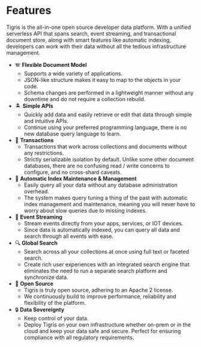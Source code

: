 # Features

Tigris is the all-in-one open source developer data platform. With a unified
serverless API that spans search, event streaming, and transactional
document store, along with smart features like automatic indexing,
developers can work with their data without all the tedious infrastructure
management.

- 🪗 **Flexible Document Model**
  - Supports a wide variety of applications.
  - JSON-like structure makes it easy to map to the objects in your code.
  - Schema changes are performed in a lightweight manner without any
    downtime and do not require a collection rebuild.
- 🏝 **Simple APIs**
  - Quickly add data and easily retrieve or edit that data through simple
    and intuitive APIs.
  - Continue using your preferred programming language, there is no new
    database query language to learn.
- 🏦 **Transactions**
  - Transactions that work across collections and documents without any
    restrictions.
  - Strictly serializable isolation by default. Unlike some
    other document databases, there are no confusing read / write concerns to
    configure, and no cross-shard caveats.
- 🤖 **Automatic Index Maintenance & Management**
  - Easily query all your data without any database administration overhead.
  - The system makes query tuning a thing of the past with automatic index
    management and maintenance, meaning you will never have to worry about
    slow queries due to missing indexes.
- 🔀 **Event Streaming**
  - Stream events directly from your apps, services, or IOT devices.
  - Since data is automatically indexed, you can query all data and search
    through all events with ease.
- 🔍 **Global Search**
  - Search across all your collections at once using full text or faceted
    search.
  - Create rich user experiences with an integrated search engine
    that eliminates the need to run a separate search platform and
    synchronize data.
- 💚 **Open Source**
  - Tigris is truly open source, adhering to an Apache 2 license.
  - We continuously build to improve performance, reliability and
    flexibility of the platform.
- 🔒 **Data Sovereignty**
  - Keep control of your data.
  - Deploy Tigris on your own infrastructure whether on-prem or in the cloud
    and keep your data safe and secure. Perfect for ensuring compliance with
    all regulatory requirements.
